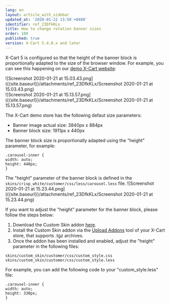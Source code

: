 ```yaml
---
lang: en
layout: article_with_sidebar
updated_at: '2020-01-22 13:50 +0400'
identifier: ref_23DfkKLx
title: How to change rotation banner sizes
order: 100
published: true
version: X-Cart 5.4.0.x and later
---
```

X-Cart 5 is configured so that the height of the banner block is proportionally adapted to the size of the browser window.
For example, you can see this happening on our [demo X-Cart website](https://demostore.x-cart.com/ "How to change rotation banner sizes"):
<div class="ui stackable two column grid">
  <div class="column" markdown="span">![Screenshot 2020-01-21 at 15.03.43.png]({{site.baseurl}}/attachments/ref_23DfkKLx/Screenshot 2020-01-21 at 15.03.43.png)</div>
  <div class="column" markdown="span">![Screenshot 2020-01-21 at 15.13.57.png]({{site.baseurl}}/attachments/ref_23DfkKLx/Screenshot 2020-01-21 at 15.13.57.png)</div>
</div>

The X-Cart demo store has the following defaut size parameters:

* Banner image actual size: 3840px x 884px
* Banner block size: 1911px x 440px

The banner block size is proportionally adapted using the "height" parameter, for example:

```
.carousel-inner {
width: auto;
height: 440px;
}
```

The "height" parameter of the banner block is defined in the `skins/crisp_white/customer/css/less/carousel.less` file.
![Screenshot 2020-01-21 at 15.23.44.png]({{site.baseurl}}/attachments/ref_23DfkKLx/Screenshot 2020-01-21 at 15.23.44.png)

If you want to adjust the "height" parameter for the banner block, please follow the steps below:

1. Download the Custom Skin addon [here](https://github.com/xcart/xcart-docs/blob/master/attachments/XC-CustomSkin.5.4.0.1.tgz "How to change rotation banner sizes").
2. Install the Custom Skin addon via the [Upload Addons](https://kb.x-cart.com/general_setup/installation/managing_modules/uploading_modules.html "How to change rotation banner sizes") tool of your X-Cart store, that supports .tgz archives.
3. Once the addon has been installed and enabled, adjust the "height" parameter in the following files:

```
skins/custom_skin/customer/css/custom_style.css
skins/custom_skin/customer/css/custom_style.less
```

For example, you can add the following code to your "custom_style.less" file:

```
.carousel-inner {
width: auto;
height: 330px;
}
```
